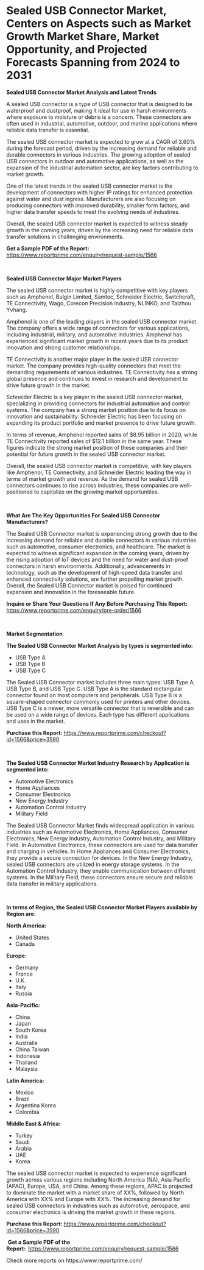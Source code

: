<p><h1>Sealed USB Connector Market, Centers on Aspects such as Market Growth Market Share, Market Opportunity, and Projected Forecasts Spanning from 2024 to 2031</h1></p><p><strong>Sealed USB Connector Market Analysis and Latest Trends</strong></p>
<p><p>A sealed USB connector is a type of USB connector that is designed to be waterproof and dustproof, making it ideal for use in harsh environments where exposure to moisture or debris is a concern. These connectors are often used in industrial, automotive, outdoor, and marine applications where reliable data transfer is essential.</p><p>The sealed USB connector market is expected to grow at a CAGR of 3.60% during the forecast period, driven by the increasing demand for reliable and durable connectors in various industries. The growing adoption of sealed USB connectors in outdoor and automotive applications, as well as the expansion of the industrial automation sector, are key factors contributing to market growth.</p><p>One of the latest trends in the sealed USB connector market is the development of connectors with higher IP ratings for enhanced protection against water and dust ingress. Manufacturers are also focusing on producing connectors with improved durability, smaller form factors, and higher data transfer speeds to meet the evolving needs of industries.</p><p>Overall, the sealed USB connector market is expected to witness steady growth in the coming years, driven by the increasing need for reliable data transfer solutions in challenging environments.</p></p>
<p><strong>Get a Sample PDF of the Report:&nbsp;</strong> <a href="https://www.reportprime.com/enquiry/request-sample/1566">https://www.reportprime.com/enquiry/request-sample/1566</a></p>
<p>&nbsp;</p>
<p><strong>Sealed USB Connector Major Market Players</strong></p>
<p><p>The sealed USB connector market is highly competitive with key players such as Amphenol, Bulgin Limited, Samtec, Schneider Electric, Switchcraft, TE Connectivity, Wago, Corecon Precision Industry, NLINKO, and Taizhou Yvhang. </p><p>Amphenol is one of the leading players in the sealed USB connector market. The company offers a wide range of connectors for various applications, including industrial, military, and automotive industries. Amphenol has experienced significant market growth in recent years due to its product innovation and strong customer relationships.</p><p>TE Connectivity is another major player in the sealed USB connector market. The company provides high-quality connectors that meet the demanding requirements of various industries. TE Connectivity has a strong global presence and continues to invest in research and development to drive future growth in the market.</p><p>Schneider Electric is a key player in the sealed USB connector market, specializing in providing connectors for industrial automation and control systems. The company has a strong market position due to its focus on innovation and sustainability. Schneider Electric has been focusing on expanding its product portfolio and market presence to drive future growth.</p><p>In terms of revenue, Amphenol reported sales of $8.95 billion in 2020, while TE Connectivity reported sales of $12.1 billion in the same year. These figures indicate the strong market position of these companies and their potential for future growth in the sealed USB connector market.</p><p>Overall, the sealed USB connector market is competitive, with key players like Amphenol, TE Connectivity, and Schneider Electric leading the way in terms of market growth and revenue. As the demand for sealed USB connectors continues to rise across industries, these companies are well-positioned to capitalize on the growing market opportunities.</p></p>
<p>&nbsp;</p>
<p><strong>What Are The Key Opportunities For Sealed USB Connector Manufacturers?</strong></p>
<p><p>The Sealed USB Connector market is experiencing strong growth due to the increasing demand for reliable and durable connectors in various industries such as automotive, consumer electronics, and healthcare. The market is expected to witness significant expansion in the coming years, driven by the rising adoption of IoT devices and the need for water and dust-proof connectors in harsh environments. Additionally, advancements in technology, such as the development of high-speed data transfer and enhanced connectivity solutions, are further propelling market growth. Overall, the Sealed USB Connector market is poised for continued expansion and innovation in the foreseeable future.</p></p>
<p><strong>Inquire or Share Your Questions If Any Before Purchasing This Report:</strong> <a href="https://www.reportprime.com/enquiry/pre-order/1566">https://www.reportprime.com/enquiry/pre-order/1566</a></p>
<p>&nbsp;</p>
<p><strong>Market Segmentation</strong></p>
<p><strong>The Sealed USB Connector Market Analysis by types is segmented into:</strong></p>
<p><ul><li>USB Type A</li><li>USB Type B</li><li>USB Type C</li></ul></p>
<p><p>The Sealed USB Connector market includes three main types: USB Type A, USB Type B, and USB Type C. USB Type A is the standard rectangular connector found on most computers and peripherals. USB Type B is a square-shaped connector commonly used for printers and other devices. USB Type C is a newer, more versatile connector that is reversible and can be used on a wide range of devices. Each type has different applications and uses in the market.</p></p>
<p><strong>Purchase this Report:&nbsp;</strong><a href="https://www.reportprime.com/checkout?id=1566&price=3590">https://www.reportprime.com/checkout?id=1566&price=3590</a></p>
<p>&nbsp;</p>
<p><strong>The Sealed USB Connector Market Industry Research by Application is segmented into:</strong></p>
<p><ul><li>Automotive Electronics</li><li>Home Appliances</li><li>Consumer Electronics</li><li>New Energy Industry</li><li>Automation Control Industry</li><li>Military Field</li></ul></p>
<p><p>The Sealed USB Connector Market finds widespread application in various industries such as Automotive Electronics, Home Appliances, Consumer Electronics, New Energy Industry, Automation Control Industry, and Military Field. In Automotive Electronics, these connectors are used for data transfer and charging in vehicles. In Home Appliances and Consumer Electronics, they provide a secure connection for devices. In the New Energy Industry, sealed USB connectors are utilized in energy storage systems. In the Automation Control Industry, they enable communication between different systems. In the Military Field, these connectors ensure secure and reliable data transfer in military applications.</p></p>
<p>&nbsp;</p>
<p><strong>In terms of Region, the Sealed USB Connector Market Players available by Region are:</strong></p>
<p>
    <p> <strong> North America: </strong>
        <ul>
            <li>United States</li>
            <li>Canada</li>
        </ul>
        </p> 
    <p> <strong> Europe: </strong>
        <ul>
            <li>Germany</li>
            <li>France</li>
            <li>U.K.</li>
            <li>Italy</li>
            <li>Russia</li>
        </ul>
        </p> 
    <p> <strong> Asia-Pacific: </strong>
        <ul>
            <li>China</li>
            <li>Japan</li>
            <li>South Korea</li>
            <li>India</li>
            <li>Australia</li>
            <li>China Taiwan</li>
            <li>Indonesia</li>
            <li>Thailand</li>
            <li>Malaysia</li>
        </ul>
        </p> 
    <p> <strong> Latin America: </strong>
        <ul>
            <li>Mexico</li>
            <li>Brazil</li>
            <li>Argentina Korea</li>
            <li>Colombia</li>
        </ul>
        </p> 
    <p> <strong> Middle East & Africa: </strong>
        <ul>
            <li>Turkey</li>
            <li>Saudi</li>
            <li>Arabia</li>
            <li>UAE</li>
            <li>Korea</li>
        </ul>
    </p>
    </p>
<p><p>The sealed USB connector market is expected to experience significant growth across various regions including North America (NA), Asia Pacific (APAC), Europe, USA, and China. Among these regions, APAC is projected to dominate the market with a market share of XX%, followed by North America with XX% and Europe with XX%. The increasing demand for sealed USB connectors in industries such as automotive, aerospace, and consumer electronics is driving the market growth in these regions.</p></p>
<p><strong>Purchase this Report: </strong><a href="https://www.reportprime.com/checkout?id=1566&price=3590">https://www.reportprime.com/checkout?id=1566&price=3590</a></p>
<p>&nbsp;<strong>Get a Sample PDF of the Report:&nbsp;&nbsp;</strong><a href="https://www.reportprime.com/enquiry/request-sample/1566">https://www.reportprime.com/enquiry/request-sample/1566</a></p>
<p><strong></strong></p>
<p>Check more reports on https://www.reportprime.com/</p>